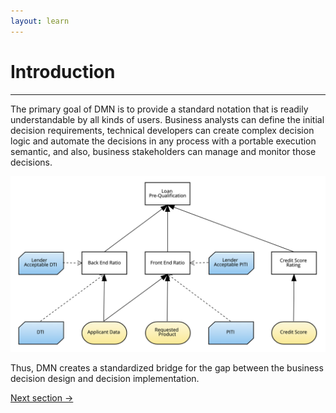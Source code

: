 ```yaml
---
layout: learn
---
```


<div id="section-introduction" class="learn-section">
  <div class="learn-home-content">
    <div class="page">
      <h1>Introduction</h1>
      <hr />
      <p>
        The primary goal of DMN is to provide a standard notation that is readily understandable by all kinds of users.
        Business analysts can define the initial decision requirements, technical developers can create complex decision
        logic and automate the decisions in any process with a portable execution semantic, and also, business
        stakeholders can manage and monitor those decisions.
      </p>
      <img src="/assets/diagram-dmn.png" />
      <p>
        Thus, DMN creates a standardized bridge for the gap between the business decision design and decision
        implementation.
      </p>
      <a class="button next-section" href="/learn/visual-notation">Next section →</a>
    </div>
  </div>
</div>

<script src="/assets/js/introduction.js"></script>
